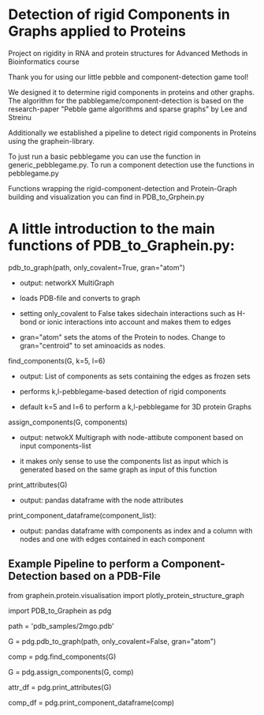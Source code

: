 # Detection of rigid Components in Graphs applied to Proteins

Project on rigidity in RNA and protein structures for Advanced Methods in Bioinformatics course

Thank you for using our little pebble and component-detection game tool!

We designed it to determine rigid components in proteins and other graphs.
The algorithm for the pabblegame/component-detection is based on the research-paper "Pebble game algorithms and sparse graphs"
by Lee and Streinu

Additionally we established a pipeline to detect rigid components in Proteins using the graphein-library.

To just run a basic pebblegame you can use the function in generic_pebblegame.py.
To run a component detection use the functions in pebblegame.py

Functions wrapping the rigid-component-detection and Protein-Graph building and visualization you can find in PDB_to_Grphein.py

# A little introduction to the main functions of PDB_to_Graphein.py:

pdb_to_graph(path, only_covalent=True, gran="atom")

- output: networkX MultiGraph

- loads PDB-file and converts to graph
- setting only_covalent to False takes sidechain interactions such as H-bond or ionic interactions into account and makes them to edges
- gran="atom" sets the atoms of the Protein to nodes. Change to gran="centroid" to set aminoacids as nodes.

find_components(G, k=5, l=6)

- output: List of components as sets containing the edges as frozen sets

- performs k,l-pebblegame-based detection of rigid components
- default k=5 and l=6 to perform a k,l-pebblegame for 3D protein Graphs

assign_components(G, components)

- output: netwokX Multigraph with node-attibute component based on input components-list

- it makes only sense to use the components list as input which is generated based on the same graph as input of this function

print_attributes(G)

- output: pandas dataframe with the node attributes

print_component_dataframe(component_list):

- output: pandas dataframe with components as index and a column with nodes and one with edges contained in each component


## Example Pipeline to perform a Component-Detection based on a PDB-File

from graphein.protein.visualisation import plotly_protein_structure_graph

import PDB_to_Graphein as pdg

path = 'pdb_samples/2mgo.pdb'

G = pdg.pdb_to_graph(path, only_covalent=False, gran="atom")

comp = pdg.find_components(G)

G = pdg.assign_components(G, comp)

attr_df = pdg.print_attributes(G)

comp_df = pdg.print_component_dataframe(comp)




  



